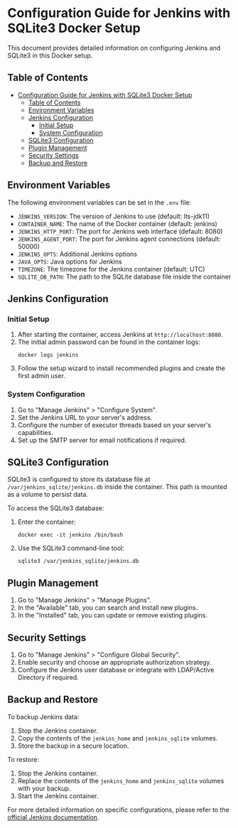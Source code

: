 # Configuration Guide for Jenkins with SQLite3 Docker Setup

This document provides detailed information on configuring Jenkins and SQLite3 in this Docker setup.

## Table of Contents

- [Configuration Guide for Jenkins with SQLite3 Docker Setup](#configuration-guide-for-jenkins-with-sqlite3-docker-setup)
  - [Table of Contents](#table-of-contents)
  - [Environment Variables](#environment-variables)
  - [Jenkins Configuration](#jenkins-configuration)
    - [Initial Setup](#initial-setup)
    - [System Configuration](#system-configuration)
  - [SQLite3 Configuration](#sqlite3-configuration)
  - [Plugin Management](#plugin-management)
  - [Security Settings](#security-settings)
  - [Backup and Restore](#backup-and-restore)

## Environment Variables

The following environment variables can be set in the `.env` file:

- `JENKINS_VERSION`: The version of Jenkins to use (default: lts-jdk11)
- `CONTAINER_NAME`: The name of the Docker container (default: jenkins)
- `JENKINS_HTTP_PORT`: The port for Jenkins web interface (default: 8080)
- `JENKINS_AGENT_PORT`: The port for Jenkins agent connections (default: 50000)
- `JENKINS_OPTS`: Additional Jenkins options
- `JAVA_OPTS`: Java options for Jenkins
- `TIMEZONE`: The timezone for the Jenkins container (default: UTC)
- `SQLITE_DB_PATH`: The path to the SQLite database file inside the container

## Jenkins Configuration

### Initial Setup

1. After starting the container, access Jenkins at `http://localhost:8080`.
2. The initial admin password can be found in the container logs:
   ```
   docker logs jenkins
   ```
3. Follow the setup wizard to install recommended plugins and create the first admin user.

### System Configuration

1. Go to "Manage Jenkins" > "Configure System".
2. Set the Jenkins URL to your server's address.
3. Configure the number of executor threads based on your server's capabilities.
4. Set up the SMTP server for email notifications if required.

## SQLite3 Configuration

SQLite3 is configured to store its database file at `/var/jenkins_sqlite/jenkins.db` inside the container. This path is mounted as a volume to persist data.

To access the SQLite3 database:

1. Enter the container:
   ```
   docker exec -it jenkins /bin/bash
   ```
2. Use the SQLite3 command-line tool:
   ```
   sqlite3 /var/jenkins_sqlite/jenkins.db
   ```

## Plugin Management

1. Go to "Manage Jenkins" > "Manage Plugins".
2. In the "Available" tab, you can search and install new plugins.
3. In the "Installed" tab, you can update or remove existing plugins.

## Security Settings

1. Go to "Manage Jenkins" > "Configure Global Security".
2. Enable security and choose an appropriate authorization strategy.
3. Configure the Jenkins user database or integrate with LDAP/Active Directory if required.

## Backup and Restore

To backup Jenkins data:

1. Stop the Jenkins container.
2. Copy the contents of the `jenkins_home` and `jenkins_sqlite` volumes.
3. Store the backup in a secure location.

To restore:

1. Stop the Jenkins container.
2. Replace the contents of the `jenkins_home` and `jenkins_sqlite` volumes with your backup.
3. Start the Jenkins container.

For more detailed information on specific configurations, please refer to the [official Jenkins documentation](https://www.jenkins.io/doc/).
